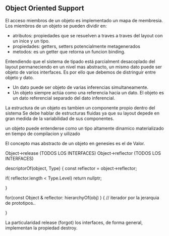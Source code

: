 ## Object Oriented Support

El acceso miembros de un objeto es implementado un mapa de membresia. Los
miembros de un objeto se pueden dividir en:
   - atributos: propiedades que se resuelven a traves a traves del layout
      con un inice y un tipo.
   - propiedades: getters, setters potencialmente metagenerados
   - metodos: es un getter que retorna un funcion binding.

Entendiendo que el sistema de tipado está parcialment desacoplado del layout
permaneciendo en un nivel mas abstracto, un mismo dato puede ser objeto de
varios interfaces. Es por ello que debemos de distringuir entre objeto y dato.


- Un dato puede ser objeto de varias inferencias simultaneamente.
- Un objeto siempre actúa como una referencia hacia un dato. El objeto es un
dato referencial separado del dato inferencial.

La estructura de un objeto es tambien un componente propio dentro del sistema
Se debe hablar de estructuras fluidas ya que su layout depede en gran medida
de la variabilidad de sus componentes.

un objeto puede entenderse como un tipo altamente dinamico materializado en
tiempo de compilacion y uilizado

El concepto mas abstracto de un objeto en genesies es el de Valor.


Object->release (TODOS LOS INTERFACES)
Object->reflector (TODOS LOS INTERFACES)

descriptorOf(object, Type) {
  const reflector = object->reflector;

  if( reflector.length < Type.Level)
    return nullptr;

}

for(const Object & reflector: hierarchyOf(obj) ) {
  // iterador por la jerarquia de prototipos..

}


La particularidad release (forgot)
los interfaces, de forma general, implementan la propiedad destroy.

